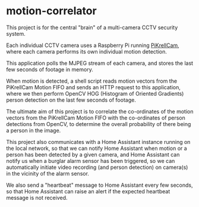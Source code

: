 # motion-correlator

This project is for the central "brain" of a multi-camera CCTV security system.

Each individual CCTV camera uses a Raspberry Pi running [PiKrellCam](https://github.com/ruth-connect/pikrellcam), where each camera performs its own individual motion detection.

This application polls the MJPEG stream of each camera, and stores the last few seconds of footage in memory.

When motion is detected, a shell script reads motion vectors from the PiKrellCam Motion FIFO and sends an HTTP request to this application, where we then perform OpenCV HOG (Histogram of Oriented Gradients) person detection on the last few seconds of footage.

The ultimate aim of this project is to correlate the co-ordinates of the motion vectors from the PiKrellCam Motion FIFO with the co-ordinates of person detections from OpenCV, to determine the overall probability of there being a person in the image.

This project also communicates with a Home Assistant instance running on the local network, so that we can notify Home Assistant when motion or a person has been detected by a given camera, and Home Assistant can notify us when a burglar alarm sensor has been triggered, so we can automatically initiate video recording (and person detection) on camera(s) in the vicinity of the alarm sensor.

We also send a "heartbeat" message to Home Assistant every few seconds, so that Home Assistant can raise an alert if the expected heartbeat message is not received.
